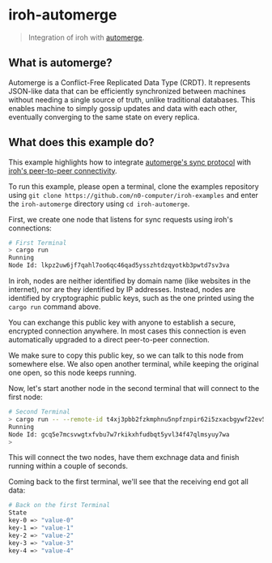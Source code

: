 # iroh-automerge

> Integration of iroh with [automerge](https://automerge.org).

## What is automerge?

Automerge is a Conflict-Free Replicated Data Type (CRDT).
It represents JSON-like data that can be efficiently synchronized between machines without needing
a single source of truth, unlike traditional databases.
This enables machine to simply gossip updates and data with each other, eventually converging to the same state on every replica.

## What does this example do?

This example highlights how to integrate [automerge's sync protocol] with [iroh's peer-to-peer connectivity].

To run this example, please open a terminal, clone the examples repository using `git clone https://github.com/n0-computer/iroh-examples`
and enter the `iroh-automerge` directory using `cd iroh-automerge`.

First, we create one node that listens for sync requests using iroh's connections:

```sh
# First Terminal
> cargo run
Running
Node Id: lkpz2uw6jf7qahl7oo6qc46qad5ysszhtdzqyotkb3pwtd7sv3va
```

In iroh, nodes are neither identified by domain name (like websites in the internet), nor are they identified by IP addresses.
Instead, nodes are identified by cryptographic public keys, such as the one printed using the `cargo run` command above.

You can exchange this public key with anyone to establish a secure, encrypted connection anywhere.
In most cases this connection is even automatically upgraded to a direct peer-to-peer connection.

We make sure to copy this public key, so we can talk to this node from somewhere else.
We also open another terminal, while keeping the original one open, so this node keeps running.

Now, let's start another node in the second terminal that will connect to the first node:

```sh
# Second Terminal
> cargo run -- --remote-id t4xj3pbb2fzkmphnu5npfznpir62i5zxacbgywf22ev5w4sjelma`
Running
Node Id: gcq5e7mcsvwgtxfvbu7w7rkikxhfudbqt5yvl34f47qlmsyuy7wa
>
```

This will connect the two nodes, have them exchnage data and finish running within a couple of seconds.

Coming back to the first terminal, we'll see that the receiving end got all data:

```sh
# Back on the first Terminal
State
key-0 => "value-0"
key-1 => "value-1"
key-2 => "value-2"
key-3 => "value-3"
key-4 => "value-4"
```

[automerge's sync protocol]: https://docs.rs/automerge/latest/automerge/sync/
[iroh's peer-to-peer connectivity]: https://docs.rs/iroh/latest/iroh/net/index.html
